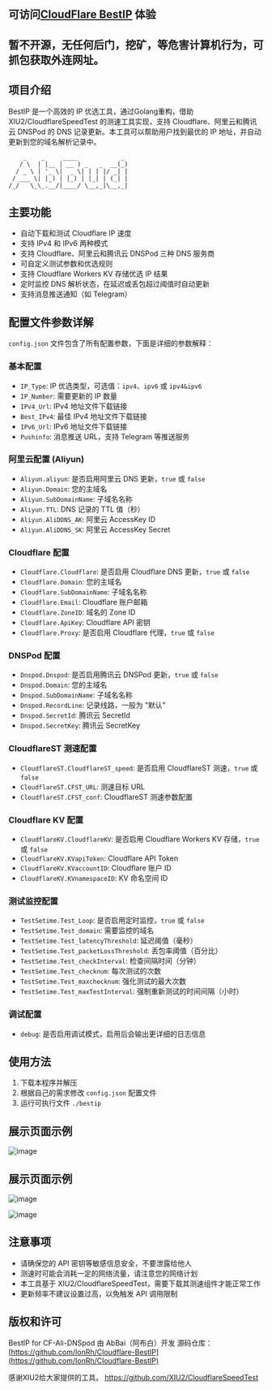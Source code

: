 ## 可访问[CloudFlare BestIP](http://bestip.badking.pp.ua/) 体验
## 暂不开源，无任何后门，挖矿，等危害计算机行为，可抓包获取外连网址。
## 项目介绍

BestIP 是一个高效的 IP 优选工具，通过Golang重构，借助 XIU2/CloudflareSpeedTest 的测速工具实现，支持 Cloudflare、阿里云和腾讯云 DNSPod 的 DNS 记录更新。本工具可以帮助用户找到最优的 IP 地址，并自动更新到您的域名解析记录中。

```
    _    _     ____            _ 
   / \  | |__ | __ ) _   _  __(_)
  / _ \ | '_ \|  _ \| | | |/ _| |
 / ___ \| |_) | |_) | |_| | (_| |
/_/   \_\_.__/|____/ \__,_|\__,_|
```

## 主要功能

- 自动下载和测试 Cloudflare IP 速度
- 支持 IPv4 和 IPv6 两种模式
- 支持 Cloudflare、阿里云和腾讯云 DNSPod 三种 DNS 服务商
- 可自定义测试参数和优选规则
- 支持 Cloudflare Workers KV 存储优选 IP 结果
- 定时监控 DNS 解析状态，在延迟或丢包超过阈值时自动更新
- 支持消息推送通知（如 Telegram）

## 配置文件参数详解

`config.json` 文件包含了所有配置参数，下面是详细的参数解释：

### 基本配置

- `IP_Type`: IP 优选类型，可选值：`ipv4`、`ipv6` 或 `ipv4&ipv6`
- `IP_Number`: 需要更新的 IP 数量
- `IPv4_Url`: IPv4 地址文件下载链接
- `Best_IPv4`: 最佳 IPv4 地址文件下载链接
- `IPv6_Url`: IPv6 地址文件下载链接
- `Pushinfo`: 消息推送 URL，支持 Telegram 等推送服务

### 阿里云配置 (Aliyun)

- `Aliyun.aliyun`: 是否启用阿里云 DNS 更新，`true` 或 `false`
- `Aliyun.Domain`: 您的主域名
- `Aliyun.SubDomainName`: 子域名名称
- `Aliyun.TTL`: DNS 记录的 TTL 值（秒）
- `Aliyun.AliDDNS_AK`: 阿里云 AccessKey ID
- `Aliyun.AliDDNS_SK`: 阿里云 AccessKey Secret

### Cloudflare 配置

- `Cloudflare.Cloudflare`: 是否启用 Cloudflare DNS 更新，`true` 或 `false`
- `Cloudflare.Domain`: 您的主域名
- `Cloudflare.SubDomainName`: 子域名名称
- `Cloudflare.Email`: Cloudflare 账户邮箱
- `Cloudflare.ZoneID`: 域名的 Zone ID
- `Cloudflare.ApiKey`: Cloudflare API 密钥
- `Cloudflare.Proxy`: 是否启用 Cloudflare 代理，`true` 或 `false`

### DNSPod 配置

- `Dnspod.Dnspod`: 是否启用腾讯云 DNSPod 更新，`true` 或 `false`
- `Dnspod.Domain`: 您的主域名
- `Dnspod.SubDomainName`: 子域名名称
- `Dnspod.RecordLine`: 记录线路，一般为 "默认"
- `Dnspod.SecretId`: 腾讯云 SecretId
- `Dnspod.SecretKey`: 腾讯云 SecretKey

### CloudflareST 测速配置

- `CloudflareST.CloudflareST_speed`: 是否启用 CloudflareST 测速，`true` 或 `false`
- `CloudflareST.CFST_URL`: 测速目标 URL
- `CloudflareST.CFST_conf`: CloudflareST 测速参数配置

### Cloudflare KV 配置

- `CloudflareKV.CloudflareKV`: 是否启用 Cloudflare Workers KV 存储，`true` 或 `false`
- `CloudflareKV.KVapiToken`: Cloudflare API Token
- `CloudflareKV.KVaccountID`: Cloudflare 账户 ID
- `CloudflareKV.KVnamespaceID`: KV 命名空间 ID

### 测试监控配置

- `TestSetime.Test_Loop`: 是否启用定时监控，`true` 或 `false`
- `TestSetime.Test_domain`: 需要监控的域名
- `TestSetime.Test_latencyThreshold`: 延迟阈值（毫秒）
- `TestSetime.Test_packetLossThreshold`: 丢包率阈值（百分比）
- `TestSetime.Test_checkInterval`: 检查间隔时间（分钟）
- `TestSetime.Test_checknum`: 每次测试的次数
- `TestSetime.Test_maxchecknum`: 强化测试的最大次数
- `TestSetime.Test_maxTestInterval`: 强制重新测试的时间间隔（小时）

### 调试配置
- `debug`: 是否启用调试模式，启用后会输出更详细的日志信息

## 使用方法

1. 下载本程序并解压
2. 根据自己的需求修改 `config.json` 配置文件
3. 运行可执行文件 `./bestip`

## 展示页面示例
![image](https://github.com/user-attachments/assets/24a57a0e-42a1-4853-8268-3f545658fecc)

## 展示页面示例
![image](https://github.com/user-attachments/assets/7a94937a-3bde-4471-90da-7441017d1c6c)

![image](https://github.com/user-attachments/assets/df0e6aa3-4cdd-458a-ba9e-7c640bcf56e8)

## 注意事项

- 请确保您的 API 密钥等敏感信息安全，不要泄露给他人
- 测速时可能会消耗一定的网络流量，请注意您的网络计划
- 本工具基于 XIU2/CloudflareSpeedTest，需要下载其测速组件才能正常工作
- 更新频率不建议设置过高，以免触发 API 调用限制

## 版权和许可

BestIP for CF-Ali-DNSpod 由 AbBai（阿布白）开发
源码仓库：[https://github.com/IonRh/Cloudflare-BestIP](https://github.com/IonRh/Cloudflare-BestIP)

感谢XIU2给大家提供的工具。 https://github.com/XIU2/CloudflareSpeedTest
